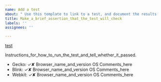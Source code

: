 ```yaml
---
name: Add a test
about: " Use this template to link to a test, and document the results."
title: Make_a_brief_assertion_that_the_test_will_check
labels: ''
assignees: ''

---
```


[test](snapshot_url_goes_here)

Instructions_for_how_to_run_the_test_and_tell_whether_it_passed.

- Gecko: ✓✘ Browser_name_and_version OS Comments_here
- Blink: ✓✘ Browser_name_and_version OS Comments_here
- Webkit: ✓✘ Browser_name_and_version OS Comments_here
